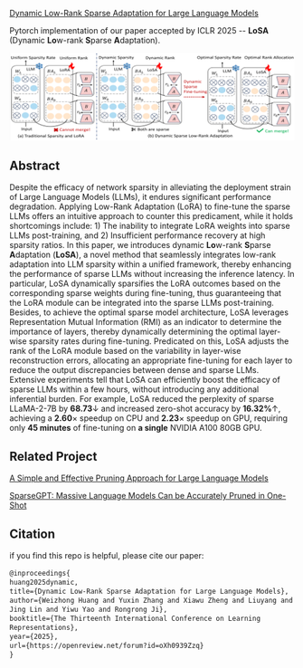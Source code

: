 [Dynamic Low-Rank Sparse Adaptation for Large Language Models](https://arxiv.org/abs/2502.14816)

Pytorch implementation of our paper accepted by ICLR 2025 -- **LoSA** (Dynamic **Lo**w-rank **S**parse **A**daptation).
<p align="center">
  <img src="imgs/framework.png" width="800">
</p>

## Abstract
Despite the efficacy of network sparsity in alleviating the deployment strain of Large Language Models (LLMs), it endures significant performance degradation. Applying Low-Rank Adaptation (LoRA) to fine-tune the sparse LLMs offers an intuitive approach to counter this predicament, while it holds shortcomings include: 1) The inability to integrate LoRA weights into sparse LLMs post-training, and 2) Insufficient performance recovery at high sparsity ratios. In this paper, we introduces dynamic **Lo**w-rank **S**parse **A**daptation (**LoSA**), a novel method that seamlessly integrates low-rank adaptation into LLM sparsity within a unified framework, thereby enhancing the performance of sparse LLMs without increasing the inference latency. In particular, LoSA dynamically sparsifies the LoRA outcomes based on the corresponding sparse weights during fine-tuning, thus guaranteeing that the LoRA module can be integrated into the sparse LLMs post-training. Besides, to achieve the optimal sparse model architecture, LoSA leverages Representation Mutual Information (RMI) as an indicator to determine the importance of layers, thereby dynamically determining the optimal layer-wise sparsity rates during fine-tuning. Predicated on this, LoSA adjusts the rank of the LoRA module based on the variability in layer-wise reconstruction errors, allocating an appropriate fine-tuning for each layer to reduce the output discrepancies between dense and sparse LLMs. Extensive experiments tell that LoSA can efficiently boost the efficacy of sparse LLMs within a few hours, without introducing any additional inferential burden. For example, LoSA reduced the perplexity of sparse LLaMA-2-7B by **68.73**$\downarrow$ and increased zero-shot accuracy by **16.32%**$\uparrow$, achieving a **2.60**$\times$ speedup on CPU and **2.23**$\times$ speedup on GPU, requiring only **45 minutes** of fine-tuning on **a single** NVIDIA A100 80GB GPU.


## Related Project

[A Simple and Effective Pruning Approach for Large Language Models](https://github.com/locuslab/wanda)

[SparseGPT: Massive Language Models Can be Accurately Pruned in One-Shot](https://github.com/ist-daslab/sparsegpt)

## Citation

if you find this repo is helpful, please cite our paper:
```
@inproceedings{
huang2025dynamic,
title={Dynamic Low-Rank Sparse Adaptation for Large Language Models},
author={Weizhong Huang and Yuxin Zhang and Xiawu Zheng and Liuyang and Jing Lin and Yiwu Yao and Rongrong Ji},
booktitle={The Thirteenth International Conference on Learning Representations},
year={2025},
url={https://openreview.net/forum?id=oXh0939Zzq}
}
```
